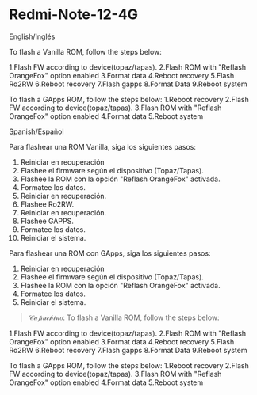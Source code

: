 # Redmi-Note-12-4G

English/Inglés

To flash a Vanilla ROM, follow the steps below:

1.Flash FW according to device(topaz/tapas).
2.Flash ROM with "Reflash OrangeFox" option enabled
3.Format data
4.Reboot recovery
5.Flash Ro2RW
6.Reboot recovery
7.Flash gapps
8.Format Data
9.Reboot system

To flash a GApps ROM, follow the steps below:
1.Reboot recovery
2.Flash FW according to device(topaz/tapas).
3.Flash ROM with "Reflash OrangeFox" option enabled
4.Format data
5.Reboot system


Spanish/Español

Para flashear una ROM Vanilla, siga los siguientes pasos:

1. Reiniciar en recuperación
2. Flashee el firmware según el dispositivo (Topaz/Tapas).
3. Flashee la ROM con la opción "Reflash OrangeFox" activada.
4. Formatee los datos.
5. Reiniciar en recuperación.
6. Flashee Ro2RW.
7. Reiniciar en recuperación.
8. Flashee GAPPS.
9. Formatee los datos.
10. Reiniciar el sistema.

Para flashear una ROM con GApps, siga los siguientes pasos:
1. Reiniciar en recuperación
2. Flashee el firmware según el dispositivo (Topaz/Tapas).
3. Flashee la ROM con la opción "Reflash OrangeFox" activada.
4. Formatee los datos.
5. Reiniciar el sistema.

> 𝒞𝒶𝓅𝓊𝒸𝒽𝒾𝓃𝑜:
To flash a Vanilla ROM, follow the steps below:

1.Flash FW according to device(topaz/tapas).
2.Flash ROM with "Reflash OrangeFox" option enabled
3.Format data
4.Reboot recovery
5.Flash Ro2RW
6.Reboot recovery
7.Flash gapps
8.Format Data
9.Reboot system

To flash a GApps ROM, follow the steps below:
1.Reboot recovery
2.Flash FW according to device(topaz/tapas).
3.Flash ROM with "Reflash OrangeFox" option enabled
4.Format data
5.Reboot system
